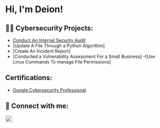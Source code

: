 <h1>Hi, I'm Deion! 

<h2>👨‍💻 Cybersecurity Projects:</h2>

  - [Conduct An Internal Security Audit](https://github.com/joshmadakor1/Algorithms-Practice)
  - [Update A File Through a Python Algorithm]
  - [Create An Incident Report]
  - [Conducted a Vulnerability Assessment For a Small Business]
  -[Use Linux Commands To manage File Permissions]

<h2> Certifications: </h2>

- [Google Cybersecurity Professional](https://coursera.org/share/56ec045706f9a78ed9305b6c6d284308)


<h2> 🤳 Connect with me:</h2>

[<img align="left" alt="JoshMadakor | LinkedIn" width="22px" src="https://cdn.jsdelivr.net/npm/simple-icons@v3/icons/linkedin.svg" />][linkedin]

[linkedin]: (www.linkedin.com/in/deion-haskins-60b14a219)

<!--
**joshmadakor1/joshmadakor1** is a ✨ _special_ ✨ repository because its `README.md` (this file) appears on your GitHub profile.

Here are some ideas to get you started:

- 🔭 I’m currently working on ...
- 🌱 I’m currently learning ...
- 👯 I’m looking to collaborate on ...
- 🤔 I’m looking for help with ...
- 💬 Ask me about ...
- 📫 How to reach me: ...
- 😄 Pronouns: ...
- ⚡ Fun fact: ...
-->
